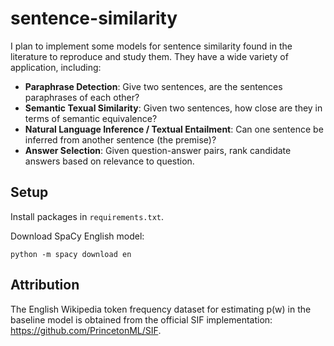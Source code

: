 # sentence-similarity

I plan to implement some models for sentence similarity found in the literature to reproduce and study them. They have a wide variety of application, including:

* **Paraphrase Detection**: Give two sentences, are the sentences paraphrases of each other?
* **Semantic Texual Similarity**: Given two sentences, how close are they in terms of semantic equivalence?
* **Natural Language Inference / Textual Entailment**: Can one sentence be inferred from another sentence (the premise)?
* **Answer Selection**: Given question-answer pairs, rank candidate answers based on relevance to question.

## Setup

Install packages in `requirements.txt`.

Download SpaCy English model:
```
python -m spacy download en
```

## Attribution

The English Wikipedia token frequency dataset for estimating p(w) in the baseline model is obtained from the official
SIF implementation: https://github.com/PrincetonML/SIF.
